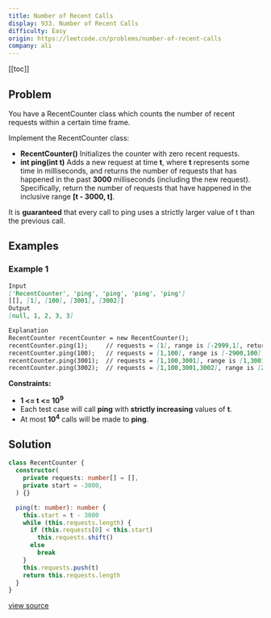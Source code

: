```yaml
---
title: Number of Recent Calls
display: 933. Number of Recent Calls
difficulty: Easy
origin: https://leetcode.cn/problems/number-of-recent-calls
company: ali
---
```


[[toc]]

## Problem

You have a RecentCounter class which counts the number of recent requests within a certain time frame.

Implement the RecentCounter class:

- **RecentCounter()** Initializes the counter with zero recent requests.
- **int ping(int t)** Adds a new request at time **t**, where **t** represents some time in milliseconds, and returns the number of requests that has happened in the past **3000** milliseconds (including the new request). Specifically, return the number of requests that have happened in the inclusive range **[t - 3000, t]**.

It is **guaranteed** that every call to ping uses a strictly larger value of t than the previous call.

## Examples

### Example 1

```md
Input
['RecentCounter', 'ping', 'ping', 'ping', 'ping']
[[], [1], [100], [3001], [3002]]
Output
[null, 1, 2, 3, 3]

Explanation
RecentCounter recentCounter = new RecentCounter();
recentCounter.ping(1);     // requests = [1], range is [-2999,1], return 1
recentCounter.ping(100);   // requests = [1,100], range is [-2900,100], return 2
recentCounter.ping(3001);  // requests = [1,100,3001], range is [1,3001], return 3
recentCounter.ping(3002);  // requests = [1,100,3001,3002], range is [2,3002], return 3
```

**Constraints:**

- **1 <= t <= 10<sup>9</sup>**
- Each test case will call **ping** with **strictly increasing** values of **t**.
- At most **10<sup>4</sup>** calls will be made to **ping**.

## Solution

```ts
class RecentCounter {
  constructor(
    private requests: number[] = [],
    private start = -3000,
  ) {}

  ping(t: number): number {
    this.start = t - 3000
    while (this.requests.length) {
      if (this.requests[0] < this.start)
        this.requests.shift()
      else
        break
    }
    this.requests.push(t)
    return this.requests.length
  }
}
```

[view source](https://leetcode.cn/problems/number-of-recent-calls)
